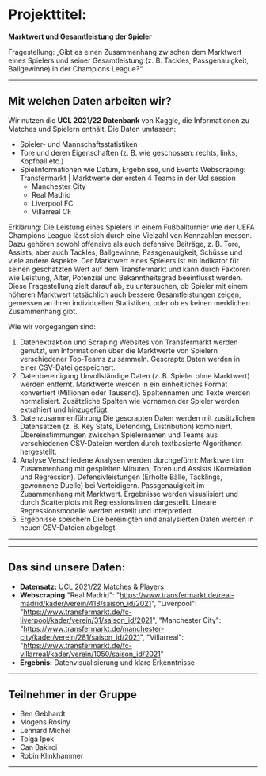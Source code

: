 # Projekttitel:  
**Marktwert und Gesamtleistung der Spieler**

Fragestellung:
„Gibt es einen Zusammenhang zwischen dem Marktwert eines Spielers und seiner
Gesamtleistung (z. B. Tackles, Passgenauigkeit, Ballgewinne) in der Champions League?“

---

## Mit welchen Daten arbeiten wir?  
Wir nutzen die **UCL 2021/22 Datenbank** von Kaggle, die Informationen zu Matches und Spielern enthält. Die Daten umfassen:  
- Spieler- und Mannschaftsstatistiken  
- Tore und deren Eigenschaften (z. B. wie geschossen: rechts, links, Kopfball etc.)  
- Spielinformationen wie Datum, Ergebnisse, und Events
Webscraping: Transfermarkt | Marktwerte der ersten 4 Teams in der Ucl session
    -  Manchester City
    - Real Madrid
    - Liverpool FC
    - Villarreal CF

Erklärung:
Die Leistung eines Spielers in einem Fußballturnier wie der UEFA Champions League lässt
sich durch eine Vielzahl von Kennzahlen messen. Dazu gehören sowohl offensive als auch
defensive Beiträge, z. B. Tore, Assists, aber auch Tackles, Ballgewinne, Passgenauigkeit,
Schüsse und viele andere Aspekte. Der Marktwert eines Spielers ist ein Indikator für seinen
geschätzten Wert auf dem Transfermarkt und kann durch Faktoren wie Leistung, Alter,
Potenzial und Bekanntheitsgrad beeinflusst werden.
Diese Fragestellung zielt darauf ab, zu untersuchen, ob Spieler mit einem höheren Marktwert
tatsächlich auch bessere Gesamtleistungen zeigen, gemessen an ihren individuellen
Statistiken, oder ob es keinen merklichen Zusammenhang gibt.

Wie wir vorgegangen sind:
1. Datenextraktion und Scraping
Websites von Transfermarkt werden genutzt, um Informationen über die Marktwerte von Spielern verschiedener Top-Teams zu sammeln.
Gescrapte Daten werden in einer CSV-Datei gespeichert.
2. Datenbereinigung
Unvollständige Daten (z. B. Spieler ohne Marktwert) werden entfernt.
Marktwerte werden in ein einheitliches Format konvertiert (Millionen oder Tausend).
Spaltennamen und Texte werden normalisiert.
Zusätzliche Spalten wie Vornamen der Spieler werden extrahiert und hinzugefügt.
3. Datenzusammenführung
Die gescrapten Daten werden mit zusätzlichen Datensätzen (z. B. Key Stats, Defending, Distribution) kombiniert.
Übereinstimmungen zwischen Spielernamen und Teams aus verschiedenen CSV-Dateien werden durch textbasierte Algorithmen hergestellt.
4. Analyse
Verschiedene Analysen werden durchgeführt:
Marktwert im Zusammenhang mit gespielten Minuten, Toren und Assists (Korrelation und Regression).
Defensivleistungen (Erholte Bälle, Tacklings, gewonnene Duelle) bei Verteidigern.
Passgenauigkeit im Zusammenhang mit Marktwert.
Ergebnisse werden visualisiert und durch Scatterplots mit Regressionslinien dargestellt.
Lineare Regressionsmodelle werden erstellt und interpretiert.
5. Ergebnisse speichern
Die bereinigten und analysierten Daten werden in neuen CSV-Dateien abgelegt.




---







---

## Das sind unsere Daten:  
- **Datensatz:** [UCL 2021/22 Matches & Players](https://www.kaggle.com/datasets/azminetoushikwasi/ucl-202122-uefa-champions-league)
- **Webscraping** "Real Madrid": "https://www.transfermarkt.de/real-madrid/kader/verein/418/saison_id/2021",
                  "Liverpool": "https://www.transfermarkt.de/fc-liverpool/kader/verein/31/saison_id/2021",
                  "Manchester City": "https://www.transfermarkt.de/manchester-city/kader/verein/281/saison_id/2021",
                  "Villarreal": "https://www.transfermarkt.de/fc-villarreal/kader/verein/1050/saison_id/2021"
- **Ergebnis:** Datenvisualisierung und klare Erkenntnisse
---

## Teilnehmer in der Gruppe
- Ben Gebhardt
- Mogens Rosiny
- Lennard Michel
- Tolga Ipek
- Can Bakirci
- Robin Klinkhammer 
---


